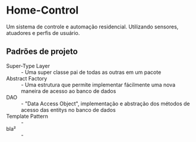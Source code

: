 <h1>Home-Control</h1>
Um sistema de controle e automação residencial. Utilizando sensores, atuadores e perfis de usuário.

<h2>Padrões de projeto</h2>
<dl>
  <dt>Super-Type Layer</dt>
  <dd>- Uma super classe pai de todas as outras em um pacote</dd>
  <dt>Abstract Factory</dt>
  <dd>- Uma estrutura que permite implementar fácilmente uma nova maneira de acesso ao banco de dados</dd>
  <dt>DAO</dt>
  <dd>- "Data Access Object", implementação e abstração dos métodos de acesso das entitys no banco de dados</dd>
  <dt>Template Pattern</dt>
  <dd>- </dd>
  <dt>bla²</dt>
  <dd>- </dd>
</dl>
